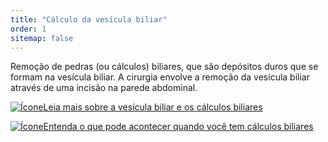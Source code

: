 ```yaml
---
title: "Cálculo da vesícula biliar"
order: 1
sitemap: false
---
```


Remoção de pedras (ou cálculos) biliares, que são depósitos duros que se formam na vesícula biliar. A cirurgia envolve a remoção da vesícula biliar através de uma incisão na parede abdominal.

<p><a href="/especialidade/vesicula-biliar-e-calculos-biliares/">
  <img src="/assets/images/icon-document.svg" class="icon" alt="Ícone" />Leia mais sobre a vesícula biliar e os cálculos biliares</a></p>

<p><a href="https://www.instagram.com/p/CtrbL0OAYIX/" target="_blank"><img src="/assets/images/icon-video-square.svg" class="icon" alt="Ícone" />Entenda o que pode acontecer quando você tem cálculos biliares</a></p>
